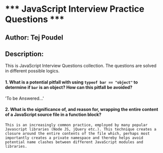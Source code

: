 # *** JavaScript Interview Practice Questions ***
## Author: Tej Poudel

## Description:
This is JavaScript Interview Questions collection. The questions are solved in different possible logics. 

#### 1. What is a potential pitfall with using `typeof bar == "object"` to determine if `bar` is an object? How can this pitfall be avoided?
'To be Answered...'
#### 2. What is the significance of, and reason for, wrapping the entire content of a JavaScript source file in a function block?
`This is an increasingly common practice, employed by many popular Javascript libraries (Node JS, jQuery etc.). This technique creates a closure around the entire contents of the file which, perhaps most importantly creates a private namespace and thereby helps avoid potential name clashes between different JavaScript modules and libraries.`